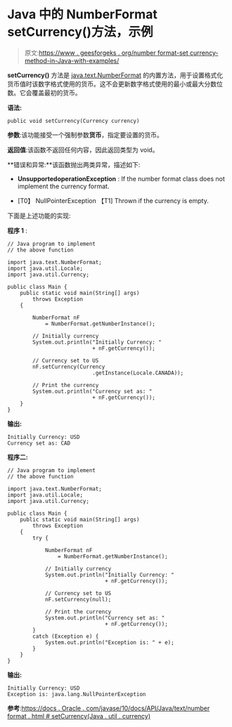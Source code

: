 # Java 中的 NumberFormat setCurrency()方法，示例

> 原文:[https://www . geesforgeks . org/number format-set currency-method-in-Java-with-examples/](https://www.geeksforgeeks.org/numberformat-setcurrency-method-in-java-with-examples/)

**setCurrency()** 方法是 [java.text.NumberFormat](https://www.geeksforgeeks.org/numberformat-class-java/) 的内置方法，用于设置格式化货币值时该数字格式使用的货币。这不会更新数字格式使用的最小或最大分数位数。它会覆盖最初的货币。

**语法:**

```
public void setCurrency(Currency currency)
```

**参数**:该功能接受一个强制参数**货币**，指定要设置的货币。

**返回值**:该函数不返回任何内容，因此返回类型为 void。

**错误和异常:**该函数抛出两类异常，描述如下:

*   **UnsupportedoperationException** : If the number format class does not implement the currency format.

*   [T0】 NullPointerException 【T1] Thrown if the currency is empty.

下面是上述功能的实现:

**程序 1** :

```
// Java program to implement
// the above function

import java.text.NumberFormat;
import java.util.Locale;
import java.util.Currency;

public class Main {
    public static void main(String[] args)
        throws Exception
    {

        NumberFormat nF
            = NumberFormat.getNumberInstance();

        // Initially currency
        System.out.println("Initially Currency: "
                           + nF.getCurrency());

        // Currency set to US
        nF.setCurrency(Currency
                           .getInstance(Locale.CANADA));

        // Print the currency
        System.out.println("Currency set as: "
                           + nF.getCurrency());
    }
}
```

**输出:**

```
Initially Currency: USD
Currency set as: CAD

```

**程序二:**

```
// Java program to implement
// the above function

import java.text.NumberFormat;
import java.util.Locale;
import java.util.Currency;

public class Main {
    public static void main(String[] args)
        throws Exception
    {
        try {

            NumberFormat nF
                = NumberFormat.getNumberInstance();

            // Initially currency
            System.out.println("Initially Currency: "
                               + nF.getCurrency());

            // Currency set to US
            nF.setCurrency(null);

            // Print the currency
            System.out.println("Currency set as: "
                               + nF.getCurrency());
        }
        catch (Exception e) {
            System.out.println("Exception is: " + e);
        }
    }
}
```

**输出:**

```
Initially Currency: USD
Exception is: java.lang.NullPointerException

```

**参考**:[https://docs . Oracle . com/javase/10/docs/API/Java/text/number format . html # setCurrency(Java . util . currency)](https://docs.oracle.com/javase/10/docs/api/java/text/NumberFormat.html#setCurrency(java.util.Currency))
